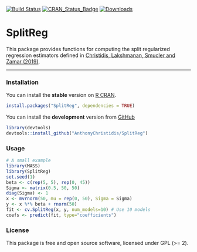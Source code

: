 
[![Build Status](https://travis-ci.com/AnthonyChristidis/SplitReg.svg?branch=master)](https://travis-ci.com/AnthonyChristidis/SplitReg) [![CRAN\_Status\_Badge](https://www.r-pkg.org/badges/version/SplitReg)](https://cran.r-project.org/package=SplitReg) [![Downloads](https://cranlogs.r-pkg.org/badges/SplitReg)](https://cran.r-project.org/package=SplitReg)

SplitReg
========

This package provides functions for computing the split regularized regression estimators defined in [Christidis, Lakshmanan, Smucler and Zamar (2019)](https://arxiv.org/abs/1712.03561).

------------------------------------------------------------------------

### Installation

You can install the **stable** version on [R CRAN](https://cran.r-project.org/package=SplitReg).

``` r
install.packages("SplitReg", dependencies = TRUE)
```

You can install the **development** version from [GitHub](https://github.com/AnthonyChristidis/SplitReg)

``` r
library(devtools)
devtools::install_github("AnthonyChristidis/SplitReg")
```

### Usage

``` r
# A small example
library(MASS)
library(SplitReg)
set.seed(1)
beta <- c(rep(5, 5), rep(0, 45))
Sigma <- matrix(0.5, 50, 50)
diag(Sigma) <- 1
x <- mvrnorm(50, mu = rep(0, 50), Sigma = Sigma)
y <- x %*% beta + rnorm(50)
fit <- cv.SplitReg(x, y, num_models=10) # Use 10 models
coefs <- predict(fit, type="coefficients")
```

### License

This package is free and open source software, licensed under GPL (&gt;= 2).
